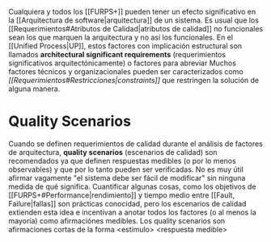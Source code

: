 Cualquiera y todos los [[FURPS+]] pueden tener un efecto significativo en la [[Arquitectura de software|arquitectura]] de un sistema. Es usual que los [[Requerimientos#Atributos de Calidad|atributos de calidad]] no funcionales sean los que marquen la arquitectura y no así los funcionales.
En el [[Unified Process|UP]], estos factores con implicación estructural son llamados **architectural significant requirements** (requerimientos significativos arquitectónicamente) o factores para abreviar
Muchos factores técnicos y organizacionales pueden ser caracterizados como *[[Requerimientos#Restricciones|constraints]]* que restringen la solución de alguna manera.

# Quality Scenarios
Cuando se definen requerimientos de calidad durante el análisis de factores de arquitectura, **quality scenarios** (escenarios de calidad) son recomendados ya que definen respuestas medibles (o por lo menos observables) y que por lo tanto pueden ser verificadas. No es muy útil afirmar vagamente "el sistema debe ser fácil de modificar" sin ninguna medida de qué significa.
Cuantificar algunas cosas, como los objetivos de [[FURPS+#Performance|rendimiento]] y tiempo medio entre [[Fault, Failure|fallas]] son prácticas conocidad, pero los escenarios de calidad extienden esta idea e incentivan a anotar todos los factores (o al menos la mayoría) como afirmaciónes medibles.
Los quality scenarios son afirmaciones cortas de la forma <estímulo> \<respuesta medible>